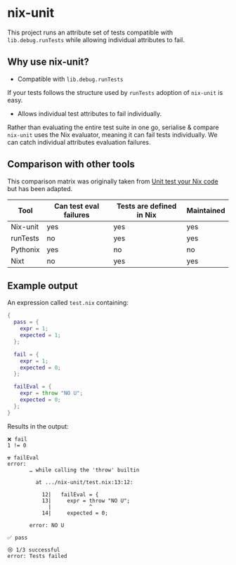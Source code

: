 # nix-unit

This project runs an attribute set of tests compatible with `lib.debug.runTests` while allowing individual attributes to fail.

## Why use nix-unit?

- Compatible with `lib.debug.runTests`

If your tests follows the structure used by `runTests` adoption of `nix-unit` is easy.

- Allows individual test attributes to fail individually.

Rather than evaluating the entire test suite in one go, serialise & compare `nix-unit` uses the Nix evaluator, meaning it can fail tests individually.
We can catch individual attributes evaluation failures.

## Comparison with other tools
This comparison matrix was originally taken from [Unit test your Nix code](https://www.tweag.io/blog/2022-09-01-unit-test-your-nix-code/) but has been adapted.

| Tool        | Can test eval failures | Tests are defined in Nix | Maintained |
| ----------- | ---------------------- | ------------------------ | ---------- |
| Nix-unit    | yes                    | yes                      | yes        |
| runTests    | no                     | yes                      | yes        |
| Pythonix    | yes                    | no                       | no         |
| Nixt        | no                     | yes                      | yes        |

## Example output

An expression called `test.nix` containing:
``` nix
{
  pass = {
    expr = 1;
    expected = 1;
  };

  fail = {
    expr = 1;
    expected = 0;
  };

  failEval = {
    expr = throw "NO U";
    expected = 0;
  };
}
```

Results in the output:
```
❌ fail
1 != 0

☢️ failEval
error:
       … while calling the 'throw' builtin

         at .../nix-unit/test.nix:13:12:

           12|   failEval = {
           13|     expr = throw "NO U";
             |            ^
           14|     expected = 0;

       error: NO U

✅ pass

😢 1/3 successful
error: Tests failed
```
